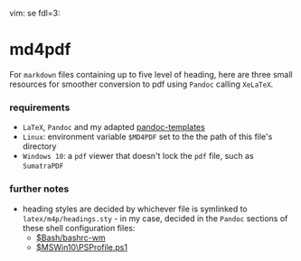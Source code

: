 vim: se fdl=3:

md4pdf
======

For `markdown` files containing up to five level of heading, here are three small resources for smoother conversion to pdf using `Pandoc` calling `XeLaTeX`.

### requirements
- `LaTeX`, `Pandoc` and my adapted [pandoc-templates](https://github.com/harriott/pandoc-templates)
- `Linux`: environment variable `$MD4PDF` set to the the path of this file's directory
- `Windows 10`: a `pdf` viewer that doesn't lock the `pdf` file, such as `SumatraPDF`

### further notes
- heading styles are decided by whichever file is symlinked to `latex/m4p/headings.sty` - in my case, decided in the `Pandoc` sections of these shell configuration files:
    - [$Bash/bashrc-wm](https://github.com/harriott/OS-ArchBuilds/blob/master/jo/Bash/bashrc-wm)
    - [$MSWin10\PSProfile.ps1](https://github.com/harriott/OS-MSWin10/blob/master/PSProfile.ps1)

